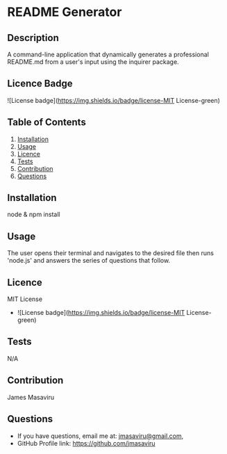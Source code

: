 # README Generator

  ## Description
  A command-line application that dynamically generates a professional README.md from a user's input using the inquirer package.

  ## Licence Badge
  ![License badge](https://img.shields.io/badge/license-MIT License-green)
  
  ## Table of Contents
  1. [Installation](#installation)
  2. [Usage](#usage)
  3. [Licence](#licence)
  4. [Tests](#testing)
  5. [Contribution](#contribution)
  6. [Questions](#questions)

  ## Installation
  node & npm install

  ## Usage
  The user opens their terminal and navigates to the desired file then runs 'node.js' and answers the series of questions that follow.

  ## Licence
  MIT License
  *  ![License badge](https://img.shields.io/badge/license-MIT License-green)
 
  ## Tests
  N/A

  ## Contribution
  James Masaviru
  
  ## Questions
  * If you have questions, email me at: jmasaviru@gmail.com,
  * GitHub Profile link: https://github.com/jmasaviru
